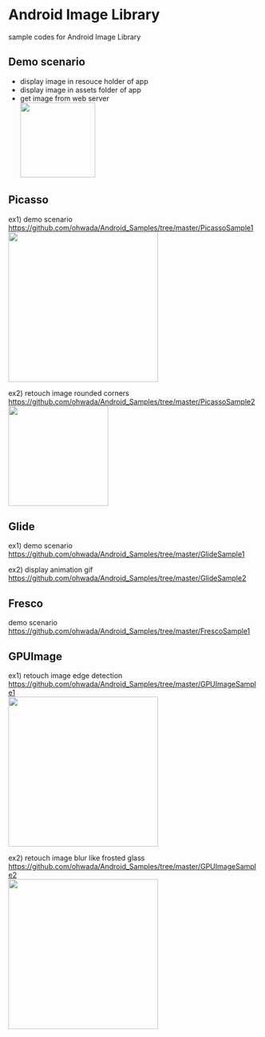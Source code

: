 Android Image Library
===============

sample codes for Android Image Library<br/>

## Demo scenario
* display image in resouce holder of app <br/>
* display image in assets folder  of app <br/>
* get image from web server <br/>
<image src="https://raw.githubusercontent.com/ohwada/Android_Samples/master/images/palau02.jpg" width="150" /><br/>

## Picasso
ex1) demo scenario <br/>
https://github.com/ohwada/Android_Samples/tree/master/PicassoSample1 <br/>
<image src="https://raw.githubusercontent.com/ohwada/Android_Samples/master/PicassoSample1/screenshot/scrrensot_picasso_internet.png" width="300" /><br/>

ex2) retouch  image  rounded corners <br/>
https://github.com/ohwada/Android_Samples/tree/master/PicassoSample2 <br/>
<image src="https://raw.githubusercontent.com/ohwada/Android_Samples/master/PicassoSample2/screenshot/scrrenshot_picasso_retouch.png" width="200" /><br/>

## Glide
ex1) demo scenario <br/>
https://github.com/ohwada/Android_Samples/tree/master/GlideSample1 <br/>

ex2) display animation gif <br/>
https://github.com/ohwada/Android_Samples/tree/master/GlideSample2 <br/>

## Fresco
demo scenario <br/>
https://github.com/ohwada/Android_Samples/tree/master/FrescoSample1

## GPUImage
ex1) retouch image edge detection <br/>
https://github.com/ohwada/Android_Samples/tree/master/GPUImageSample1 <br/>
<image src="https://raw.githubusercontent.com/ohwada/Android_Samples/master/GPUImageSample1/screenshot/scrrenshot_gpuimage_edge.png" width="300" /><br/>

ex2) retouch image blur like frosted glass <br/>
https://github.com/ohwada/Android_Samples/tree/master/GPUImageSample2 <br/>
<image src="https://raw.githubusercontent.com/ohwada/Android_Samples/master/GPUImageSample2/screen_shot/screenshot_gpuimsge_retouch.png" width="300" /><br/>

